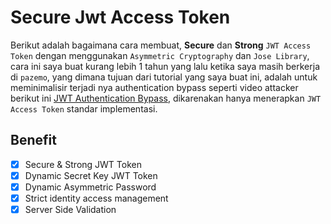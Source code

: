 # Secure Jwt Access Token

Berikut adalah bagaimana cara membuat, **Secure** dan **Strong** `JWT Access Token` dengan menggunakan `Asymmetric Cryptography` dan `Jose Library`, cara ini saya buat kurang lebih 1 tahun yang lalu ketika saya masih berkerja di `pazemo`, yang dimana tujuan dari tutorial yang saya buat ini, adalah untuk meminimalisir terjadi nya authentication bypass seperti video attacker berikut ini [JWT Authentication Bypass](https://www.youtube.com/watch?v=ov9yT4WAuzI), dikarenakan hanya menerapkan `JWT Access Token` standar implementasi.

## Benefit

- [x] Secure & Strong JWT Token
- [x] Dynamic Secret Key JWT Token
- [x] Dynamic Asymmetric Password
- [x] Strict identity access management
- [x] Server Side Validation